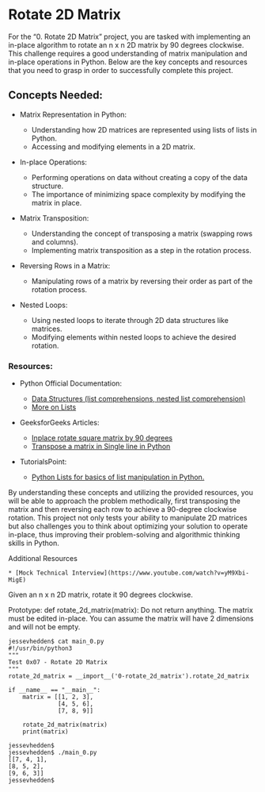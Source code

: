 # Rotate 2D Matrix

For the “0. Rotate 2D Matrix” project, you are tasked with implementing an in-place algorithm to rotate an n x n 2D matrix by 90 degrees clockwise. This challenge requires a good understanding of matrix manipulation and in-place operations in Python. Below are the key concepts and resources that you need to grasp in order to successfully complete this project.
## Concepts Needed:
- Matrix Representation in Python:
    * Understanding how 2D matrices are represented using lists of lists in Python.
    * Accessing and modifying elements in a 2D matrix.

- In-place Operations:
    * Performing operations on data without creating a copy of the data structure.
    * The importance of minimizing space complexity by modifying the matrix in place.

- Matrix Transposition:
    * Understanding the concept of transposing a matrix (swapping rows and columns).
    * Implementing matrix transposition as a step in the rotation process.

- Reversing Rows in a Matrix:
    * Manipulating rows of a matrix by reversing their order as part of the rotation process.

- Nested Loops:
    * Using nested loops to iterate through 2D data structures like matrices.
    * Modifying elements within nested loops to achieve the desired rotation.




### Resources:

* Python Official Documentation:
    * [Data Structures (list comprehensions, nested list comprehension)](https://docs.python.org/3/tutorial/datastructures.html)
    * [More on Lists](https://docs.python.org/3/tutorial/datastructures.html#more-on-lists)

* GeeksforGeeks Articles:
    * [Inplace rotate square matrix by 90 degrees](https://www.geeksforgeeks.org/inplace-rotate-square-matrix-by-90-degrees/?ref=ml_lbp)
    * [Transpose a matrix in Single line in Python](https://www.geeksforgeeks.org/transpose-matrix-single-line-python/)

* TutorialsPoint:
    * [Python Lists for basics of list manipulation in Python.](https://www.tutorialspoint.com/python/python_lists.htm)

By understanding these concepts and utilizing the provided resources, you will be able to approach the problem methodically, first transposing the matrix and then reversing each row to achieve a 90-degree clockwise rotation. This project not only tests your ability to manipulate 2D matrices but also challenges you to think about optimizing your solution to operate in-place, thus improving their problem-solving and algorithmic thinking skills in Python.

Additional Resources

    * [Mock Technical Interview](https://www.youtube.com/watch?v=yM9Xbi-MigE)
    


Given an n x n 2D matrix, rotate it 90 degrees clockwise.

Prototype: def rotate_2d_matrix(matrix):
Do not return anything. The matrix must be edited in-place.
You can assume the matrix will have 2 dimensions and will not be empty.

```
jessevhedden$ cat main_0.py
#!/usr/bin/python3
"""
Test 0x07 - Rotate 2D Matrix
"""
rotate_2d_matrix = __import__('0-rotate_2d_matrix').rotate_2d_matrix

if __name__ == "__main__":
    matrix = [[1, 2, 3],
              [4, 5, 6],
              [7, 8, 9]]

    rotate_2d_matrix(matrix)
    print(matrix)

jessevhedden$
jessevhedden$ ./main_0.py
[[7, 4, 1],
[8, 5, 2],
[9, 6, 3]]
jessevhedden$
```
